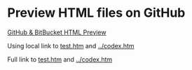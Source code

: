 # Preview HTML files on GitHub

[GitHub & BitBucket HTML Preview](https://htmlpreview.github.io)

Using local link to [test.htm](https://htmlpreview.github.io/?test.htm) and [../codex.htm](https://htmlpreview.github.io/?../codex/test.htm)

Full link to [test.htm](https://htmlpreview.github.io/?https://github.com/nidud/caudex/blob/main/typeset/htm/test.htm) and [../codex.htm](https://htmlpreview.github.io/?https://github.com/nidud/caudex/blob/main/typeset/codex.htm)

